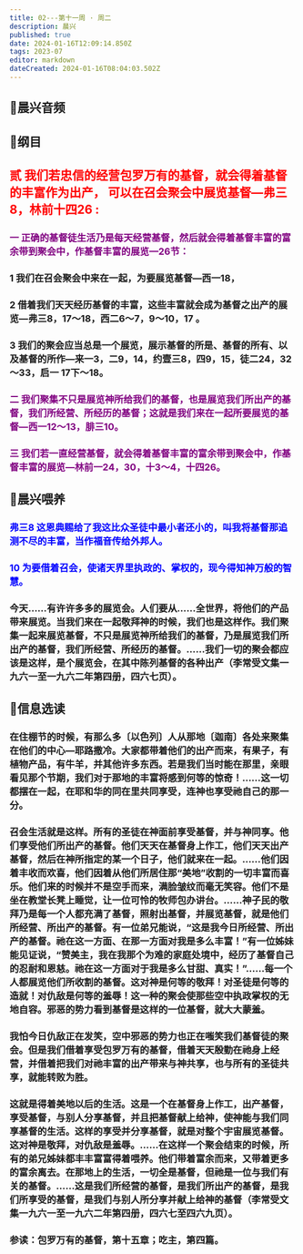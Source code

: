 ```yaml
---
title: 02---第十一周 · 周二
description: 晨兴
published: true
date: 2024-01-16T12:09:14.850Z
tags: 2023-07
editor: markdown
dateCreated: 2024-01-16T08:04:03.502Z
---
```


## 🎵晨兴音频

## 📖纲目

## <font color=red>贰 我们若忠信的经营包罗万有的基督，就会得着基督的丰富作为出产， 可以在召会聚会中展览基督—弗三8，林前十四26 :</font>

### <font color=purple>一 正确的基督徒生活乃是每天经营基督，然后就会得着基督丰富的富余带到聚会中，作基督丰富的展览—26节：</font>

### 1 我们在召会聚会中来在一起，为要展览基督—西一18，

### 2 借着我们天天经历基督的丰富，这些丰富就会成为基督之出产的展览—弗三8，17～18，西二6～7，9～10，17 。

### 3 我们的聚会应当总是一个展览，展示基督的所是、基督的所有、以及基督的所作—来一3，二9，14，约壹三8，四9，15，徒二24，32～33，启一 17下～18。

### <font color=purple>二 我们聚集不只是展览神所给我们的基督，也是展览我们所出产的基督，我们所经营、所经历的基督；这就是我们来在一起所要展览的基督—西一12～13，腓三10。</font>

### <font color=purple>三 我们若一直经营基督，就会得着基督丰富的富余带到聚会中，作基督丰富的展览—林前一24，30，十3～4，十四26。</font>

## 📖晨兴喂养

### <font color=blue> 弗三8    这恩典赐给了我这比众圣徒中最小者还小的，叫我将基督那追测不尽的丰富，当作福音传给外邦人。</font>

### <font color=blue> 10    为要借着召会，使诸天界里执政的、掌权的，现今得知神万般的智慧。</font>

### 今天……有许许多多的展览会。人们要从……全世界，将他们的产品带来展览。当我们来在一起敬拜神的时候，我们也是这样作。我们聚集一起来展览基督，不只是展览神所给我们的基督，乃是展览我们所出产的基督，我们所经营、所经历的基督。……我们一切的聚会都应该是这样，是个展览会，在其中陈列基督的各种出产（李常受文集一九六一至一九六二年第四册，四六七页）。

## 📖信息选读

### 在住棚节的时候，有那么多〔以色列〕人从那地〔迦南〕各处来聚集在他们的中心—耶路撒冷。大家都带着他们的出产而来，有果子，有植物产品，有牛羊，并其他许多东西。若是我们当时能在那里，亲眼看见那个节期，我们对于那地的丰富将感到何等的惊奇！……这一切都摆在一起，在耶和华的同在里共同享受，连神也享受祂自己的那一分。

### 召会生活就是这样。所有的圣徒在神面前享受基督，并与神同享。他们享受他们所出产的基督。他们天天在基督身上作工，他们天天出产基督，然后在神所指定的某一个日子，他们就来在一起。……他们因着丰收而欢喜，他们因着从他们所居住那“美地”收割的一切丰富而喜乐。他们来的时候并不是空手而来，满脸皱纹而毫无笑容。他们不是坐在教堂长凳上睡觉，让一位可怜的牧师包办讲台。……神子民的敬拜乃是每一个人都充满了基督，照射出基督，并展览基督，就是他们所经营、所出产的基督。有一位弟兄能说，“这是我今日所经营、所出产的基督。祂在这一方面、在那一方面对我是多么丰富！”有一位姊妹能见证说，“赞美主，我在我那个为难的家庭处境中，经历了基督自己的忍耐和恩慈。祂在这一方面对于我是多么甘甜、真实！”……每一个人都展览他们所收割的基督。这对神是何等的敬拜！对圣徒是何等的造就！对仇敌是何等的羞辱！这一种的聚会使那些空中执政掌权的无地自容。邪恶的势力看到基督是这样的一位基督，就大大蒙羞。

### 我怕今日仇敌正在发笑，空中邪恶的势力也正在嗤笑我们基督徒的聚会。但是我们借着享受包罗万有的基督，借着天天殷勤在祂身上经营，并借着把我们对祂丰富的出产带来与神共享，也与所有的圣徒共享，就能转败为胜。

### 这就是得着美地以后的生活。这是一个在基督身上作工，出产基督，享受基督，与别人分享基督，并且把基督献上给神，使神能与我们同享基督的生活。这样的享受并分享基督，就是对整个宇宙展览基督。这对神是敬拜，对仇敌是羞辱。……在这样一个聚会结束的时候，所有的弟兄姊妹都丰丰富富得着喂养。他们带着富余而来，又带着更多的富余离去。在那地上的生活，一切全是基督，但祂是一位与我们有关的基督。……这是我们所经营的基督，是我们所出产的基督，是我们所享受的基督，是我们与别人所分享并献上给神的基督（李常受文集一九六一至一九六二年第四册，四六七至四六九页）。

### 参读：包罗万有的基督，第十五章；吃主，第四篇。
<!-- Google tag (gtag.js) -->
<script async src="https://www.googletagmanager.com/gtag/js?id=G-1P8709Z16T"></script>
<script>
  window.dataLayer = window.dataLayer || [];
  function gtag(){dataLayer.push(arguments);}
  gtag('js', new Date());

  gtag('config', 'G-1P8709Z16T');
</script>